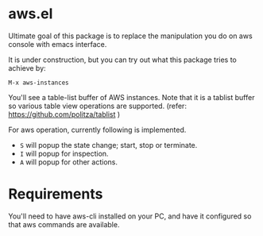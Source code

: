 # aws.el

Ultimate goal of this package is to replace the manipulation you do on aws console with emacs interface.

It is under construction, but you can try out what this package tries to achieve by:

   `M-x aws-instances`

You'll see a table-list buffer of AWS instances.
Note that it is a tablist buffer so various table view operations are supported.
(refer: https://github.com/politza/tablist )

For aws operation, currently following is implemented.

 * `S` will popup the state change; start, stop or terminate.
 * `I` will popup for inspection.
 * `A` will popup for other actions.

# Requirements

You'll need to have aws-cli installed on your PC, and have it configured so that aws commands are available.
